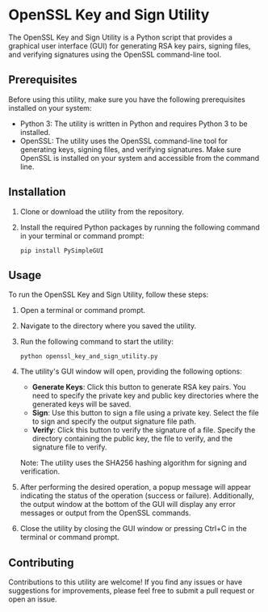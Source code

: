 
# OpenSSL Key and Sign Utility

The OpenSSL Key and Sign Utility is a Python script that provides a graphical user interface (GUI) for generating RSA key pairs, signing files, and verifying signatures using the OpenSSL command-line tool.

## Prerequisites

Before using this utility, make sure you have the following prerequisites installed on your system:

- Python 3: The utility is written in Python and requires Python 3 to be installed.
- OpenSSL: The utility uses the OpenSSL command-line tool for generating keys, signing files, and verifying signatures. Make sure OpenSSL is installed on your system and accessible from the command line.

## Installation

1. Clone or download the utility from the repository.
2. Install the required Python packages by running the following command in your terminal or command prompt:

   ```shell
   pip install PySimpleGUI
   ```

## Usage

To run the OpenSSL Key and Sign Utility, follow these steps:

1. Open a terminal or command prompt.
2. Navigate to the directory where you saved the utility.
3. Run the following command to start the utility:

   ```shell
   python openssl_key_and_sign_utility.py
   ```

4. The utility's GUI window will open, providing the following options:

   - **Generate Keys**: Click this button to generate RSA key pairs. You need to specify the private key and public key directories where the generated keys will be saved.
   - **Sign**: Use this button to sign a file using a private key. Select the file to sign and specify the output signature file path.
   - **Verify**: Click this button to verify the signature of a file. Specify the directory containing the public key, the file to verify, and the signature file to verify.

   Note: The utility uses the SHA256 hashing algorithm for signing and verification.

5. After performing the desired operation, a popup message will appear indicating the status of the operation (success or failure). Additionally, the output window at the bottom of the GUI will display any error messages or output from the OpenSSL commands.

6. Close the utility by closing the GUI window or pressing Ctrl+C in the terminal or command prompt.


## Contributing

Contributions to this utility are welcome! If you find any issues or have suggestions for improvements, please feel free to submit a pull request or open an issue.
